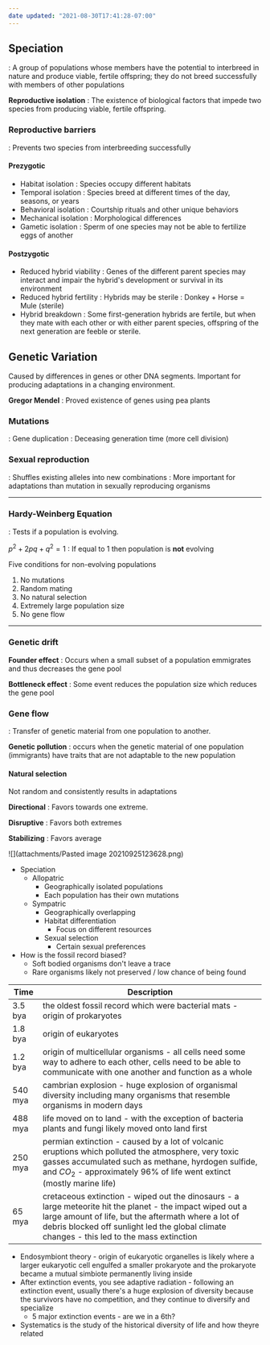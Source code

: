 ```yaml
---
date updated: "2021-08-30T17:41:28-07:00"
---
```


## Speciation

: A group of populations whose members have the potential to interbreed in nature and produce viable, fertile offspring; they do not breed successfully with members of other populations

**Reproductive isolation**
: The existence of biological factors that impede two species from producing viable, fertile offspring.

### Reproductive barriers

: Prevents two species from interbreeding successfully

#### Prezygotic

- Habitat isolation
  : Species occupy different habitats
- Temporal isolation
  : Species breed at different times of the day, seasons, or years
- Behavioral isolation
  : Courtship rituals and other unique behaviors
- Mechanical isolation
  : Morphological differences
- Gametic isolation
  : Sperm of one species may not be able to fertilize eggs of another

#### Postzygotic

- Reduced hybrid viability
  : Genes of the different parent species may interact and impair the hybrid's development or survival in its environment
- Reduced hybrid fertility
  : Hybrids may be sterile
  : Donkey + Horse = Mule (sterile)
- Hybrid breakdown
  : Some first-generation hybrids are fertile, but when they mate with each other or with either parent species, offspring of the next generation are feeble or sterile.

## Genetic Variation

Caused by differences in genes or other DNA segments.
Important for producing adaptations in a changing environment.

**Gregor Mendel**
: Proved existence of genes using pea plants

### Mutations

: Gene duplication
: Deceasing generation time (more cell division)

### Sexual reproduction

: Shuffles existing alleles into new combinations
: More important for adaptations than mutation in sexually reproducing organisms

---

### Hardy-Weinberg Equation

: Tests if a population is evolving.

$p^2+2pq+q^2=1$
: If equal to 1 then population is **not** evolving

Five conditions for non-evolving populations

1. No mutations
2. Random mating
3. No natural selection
4. Extremely large population size
5. No gene flow

---

### Genetic drift

**Founder effect**
: Occurs when a small subset of a population emmigrates and thus decreases the gene pool

**Bottleneck effect**
: Some event reduces the population size which reduces the gene pool

### Gene flow

: Transfer of genetic material from one population to another.

**Genetic pollution**
: occurs when the genetic material of one population (immigrants) have traits that are not adaptable to the new population

#### Natural selection

Not random and consistently results in adaptations

**Directional**
: Favors towards one extreme.

**Disruptive**
: Favors both extremes

**Stabilizing**
: Favors average

![](attachments/Pasted image 20210925123628.png)

- Speciation
  - Allopatric
    - Geographically isolated populations
    - Each population has their own mutations
  - Sympatric
    - Geographically overlapping
    - Habitat differentiation
      - Focus on different resources
    - Sexual selection
      - Certain sexual preferences
- How is the fossil record biased?
  - Soft bodied organisms don't leave a trace
  - Rare organisms likely not preserved / low chance of being found

| Time    | Description                                                                                                                                                                                                                                                     |
| ------- | --------------------------------------------------------------------------------------------------------------------------------------------------------------------------------------------------------------------------------------------------------------- |
| 3.5 bya | the oldest fossil record which were bacterial mats - origin of prokaryotes                                                                                                                                                                                      |
| 1.8 bya | origin of eukaryotes                                                                                                                                                                                                                                            |
| 1.2 bya | origin of multicellular organisms - all cells need some way to adhere to each other, cells need to be able to communicate with one another and function as a whole                                                                                              |
| 540 mya | cambrian explosion - huge explosion of organismal diversity including many organisms that resemble organisms in modern days                                                                                                                                     |
| 488 mya | life moved on to land - with the exception of bacteria plants and fungi likely moved onto land first                                                                                                                                                            |
| 250 mya | permian extinction - caused by a lot of volcanic eruptions which polluted the atmosphere, very toxic gasses accumulated such as methane, hyrdogen sulfide, and $CO_2$ - approximately 96% of life went extinct (mostly marine life)                             |
| 65 mya  | cretaceous extinction - wiped out the dinosaurs - a large meteorite hit the planet - the impact wiped out a large amount of life, but the aftermath where a lot of debris blocked off sunlight led the global climate changes - this led to the mass extinction |

- Endosymbiont theory - origin of eukaryotic organelles is likely where a larger eukaryotic cell engulfed a smaller prokaryote and the prokaryote became a mutual simbiote permanently living inside
- After extinction events, you see adaptive radiation - following an extinction event, usually there's a huge explosion of diversity because the survivors have no competition, and they continue to diversify and specialize
  - 5 major extinction events - are we in a 6th?
- Systematics is the study of the historical diversity of life and how theyre related

